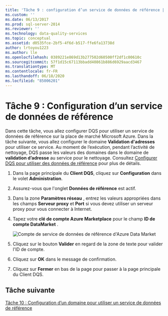 ```yaml
---
title: 'Tâche 9 : configuration d’un service de données de référence | Microsoft Docs'
ms.custom: ''
ms.date: 06/13/2017
ms.prod: sql-server-2014
ms.reviewer: ''
ms.technology: data-quality-services
ms.topic: conceptual
ms.assetid: d0535fce-2bf5-4f6d-b517-ffe6fa13738d
author: lrtoyou1223
ms.author: lle
ms.openlocfilehash: 0389221e869d13b277502d60500ff2df1c00610c
ms.sourcegitcommit: 57f1d15c67113bbadd40861b886d6929aacd3467
ms.translationtype: MT
ms.contentlocale: fr-FR
ms.lasthandoff: 06/18/2020
ms.locfileid: "85006201"
---
```

# <a name="task-9-configuring-a-reference-data-service"></a>Tâche 9 : Configuration d’un service de données de référence
  Dans cette tâche, vous allez configurer DQS pour utiliser un service de données de référence sur la place de marché Microsoft Azure. Dans la tâche suivante, vous allez configurer le domaine **Validation d'adresses** pour utiliser ce service. Au moment de l’exécution, pendant l’activité de nettoyage, DQS passe les valeurs des domaines dans le domaine de **validation d’adresse** au service pour le nettoyage. Consultez [Configurer DQS pour utiliser des données de référence](https://msdn.microsoft.com/library/hh213070.aspx) pour plus de détails.  
  
1.  Dans la page principale du **Client DQS**, cliquez sur **Configuration** dans le volet **Administration**.  
  
2.  Assurez-vous que l'onglet **Données de référence** est actif.  
  
3.  Dans la zone **Paramètres réseau** , entrez les valeurs appropriées dans les champs **Serveur proxy** et **Port** si vous devez utiliser un serveur proxy pour vous connecter à Internet.  
  
4.  Tapez votre **clé de compte Azure Marketplace** pour le champ **ID de compte DataMarket** .  
  
     ![Compte de service de données de référence d'Azure Data Market](../../2014/tutorials/media/et-configuringareferencedataservice.jpg "Compte de service de données de référence d'Azure Data Market")  
  
5.  Cliquez sur le bouton **Valider** en regard de la zone de texte pour valider l'ID de compte.  
  
6.  Cliquez sur **OK** dans le message de confirmation.  
  
7.  Cliquez sur **Fermer** en bas de la page pour passer à la page principale du Client DQS.  
  
## <a name="next-task"></a>Tâche suivante  
 [Tâche 10 : Configuration d’un domaine pour utiliser un service de données de référence](../../2014/tutorials/task-10-configuring-composite-domain-to-use-reference-data-service.md)  
  
  
